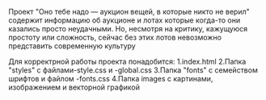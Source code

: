 Проект "Оно тебе надо — аукцион вещей, в которые никто не верил" содержит информацию об аукционе и лотах которые когда-то они казались просто неудачными. Но, несмотря на критику, кажущуюся простоту или сложность, сейчас без этих лотов невозможно представить современную культуру

Для корректрной работы проекта понадобится:
1.index.html
2.Папка "styles" с файлами-style.css и -global.css
3.Папка "fonts" с семейством шрифтов и файлом -fonts.css
4.Папка images с картинами, изображением и векторной графикой

